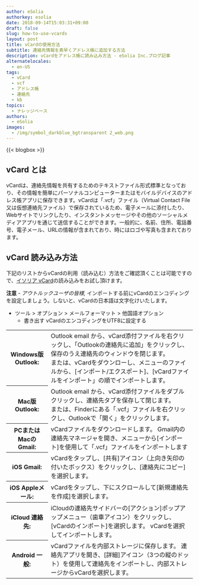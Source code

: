 ```yaml
---
author: eSolia
authorkey: esolia
date: 2018-09-14T15:03:31+09:00
draft: false
slug: how-to-use-vcards
layout: post
title: vCardの使用方法
subtitle: 連絡先情報を素早くアドレス帳に追加する方法
description: vCardをアドレス帳に読み込み方法 - eSolia Inc.ブログ記事
alternatelocales:
  - en-US
tags:
  - vCard
  - vcf
  - アドレス帳
  - 連絡先
  - kb    
topics:
  - ナレッジベース
authors:
  - eSolia
images:
  - /img/symbol_darkblue_bgtransparent 2_web.png
---
```


{{< blogbox >}}

## vCard とは

vCardは、連絡先情報を共有するためのテキストファイル形式標準となっており、その情報を簡単にパーソナルコンピューターまたはモバイルデバイスのアドレス帳アプリに保存できます。vCardは「.vcf」ファイル（Virtual Contact File 又は仮想連絡先ファイル）で保存されているため、電子メールに添付したり、Webサイトでリンクしたり、インスタントメッセージやその他のソーシャルメディアアプリを通じて送信することができます。一般的に、名前、住所、電話番号、電子メール、URLの情報が含まれており、時にはロゴや写真も含まれております。

## vCard 読み込み方法

下記のリストからvCardの利用（読み込む）方法をご確認頂くことは可能ですので、[イソリア vCard](/eSolia-Contacts-vCard.vcf)の読み込みをお試し頂けます。

**注意** - _アウトルックユーザの皆様,_ インポートする前にvCardのエンコディングを設定しましょう。しないと、vCardの日本語は文字化けいたします。 

* ツール > オプション > メールフォーマット > 他国語オプション 
   * 書き出す vCardのエンコディングをUTF8に設定する

<table class="table is-striped is-hoverable is-fullwidth is-bordered is-size-7-mobile is-size-6-tablet is-size-5-desktop">
  <tbody>
    <tr>
      <th class="has-text-right">Windows版Outlook:</th>
      <td>Outlook email から、vCard添付ファイルを右クリックし、「Outlookの連絡先に追加」をクリックし、保存のうえ連絡先のウィンドウを閉じます。
<br>または、vCardをダウンローし、メニューのファイルから、[インポート/エクスポート]、[vCardファイルをインポート」の順でインポートします。</td>
    </tr>
    <tr>
      <th class="has-text-right">Mac版Outlook:</th>
      <td>Outlook email から、vCard添付ファイルをダブルクリックし、連絡先タブを保存して閉じます。<br>または、Finderにある「.vcf」ファイルを右クリックし、Outlookで「開く」をクリックします。</td>
    </tr>
    <tr>
      <th class="has-text-right">PCまたはMacのGmail:</th>
      <td>vCardファイルをダウンロードします。 Gmail内の連絡先マネージャを開き、メニューから[インポート]を使用して「.vcf」ファイルをインポートします</td>
    </tr>
    <tr>
      <th class="has-text-right">iOS Gmail:</th>
      <td>vCardをタップし、[共有]アイコン（上向き矢印の付いたボックス）をクリックし、[連絡先にコピー]を選択します。</td>
    </tr>
    <tr>
      <th class="has-text-right">iOS Appleメール:</th>
      <td>vCardをタップし、下にスクロールして[新規連絡先を作成]を選択します。</td>
    </tr>
    <tr>
      <th class="has-text-right">iCloud 連絡先:</th>
      <td>iCloudの連絡先サイドバーの[アクション]ポップアップメニュー（歯車アイコン）をクリックし、[vCardのインポート]を選択します。 vCardを選択してインポートします。</td>
    </tr>
    <tr>
      <th class="has-text-right">Android 一般:</th>
      <td>vCardファイルを内部ストレージに保存します。 連絡先アプリを開き、[詳細]アイコン（3つの縦のドット）を使用して連絡先をインポートし、内部ストレージからvCardを選択します。</td>
    </tr>    
  </tbody>
</table>

